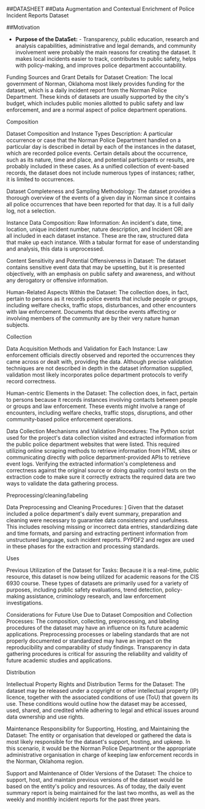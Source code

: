 ##DATASHEET
##Data Augmentation and Contextual Enrichment of Police Incident Reports Dataset

##Motivation

- **Purpose of the DataSet:**
       - Transparency, public education, research and analysis capabilities, administrative and legal demands, and community involvement were probably the main reasons for creating the dataset. It makes local incidents easier to track, contributes to public safety, helps with policy-making, and improves police department accountability.

Funding Sources and Grant Details for Dataset Creation:
The local government of Norman, Oklahoma most likely provides funding for the dataset, which is a daily incident report from the Norman Police Department. These kinds of datasets are usually supported by the city's budget, which includes public monies allotted to public safety and law enforcement, and are a normal aspect of police department operations.

Composition

Dataset Composition and Instance Types Description:
A particular occurrence or case that the Norman Police Department handled on a particular day is described in detail by each of the instances in the dataset, which are recorded police events. Certain details about the occurrence, such as its nature, time and place, and potential participants or results, are probably included in these cases. As a unified collection of event-based records, the dataset does not include numerous types of instances; rather, it is limited to occurrences.

Dataset Completeness and Sampling Methodology:
The dataset provides a thorough overview of the events of a given day in Norman since it contains all police occurrences that have been reported for that day. It is a full daily log, not a selection.

Instance Data Composition: Raw Information:
An incident's date, time, location, unique incident number, nature description, and Incident ORI are all included in each dataset instance. These are the raw, structured data that make up each instance. With a tabular format for ease of understanding and analysis, this data is unprocessed.

Content Sensitivity and Potential Offensiveness in Dataset:
The dataset contains sensitive event data that may be upsetting, but it is presented objectively, with an emphasis on public safety and awareness, and without any derogatory or offensive information.

Human-Related Aspects Within the Dataset:
The collection does, in fact, pertain to persons as it records police events that include people or groups, including welfare checks, traffic stops, disturbances, and other encounters with law enforcement. Documents that describe events affecting or involving members of the community are by their very nature human subjects.

Collection

Data Acquisition Methods and Validation for Each Instance: 
Law enforcement officials directly observed and reported the occurrences they came across or dealt with, providing the data. Although precise validation techniques are not described in depth in the dataset information supplied, validation most likely incorporates police department protocols to verify record correctness.

Human-centric Elements in the Dataset: 
The collection does, in fact, pertain to persons because it records instances involving contacts between people or groups and law enforcement. These events might involve a range of encounters, including welfare checks, traffic stops, disruptions, and other community-based police enforcement operations.

Data Collection Mechanisms and Validation Procedures: 
The Python script used for the project's data collection visited and extracted information from the public police department websites that were listed. This required utilizing online scraping methods to retrieve information from HTML sites or communicating directly with police department-provided APIs to retrieve event logs. Verifying the extracted information's completeness and correctness against the original source or doing quality control tests on the extraction code to make sure it correctly extracts the required data are two ways to validate the data gathering process.



Preprocessing/cleaning/labeling

Data Preprocessing and Cleaning Procedures: ]
Given that the dataset included a police department's daily event summary, preparation and cleaning were necessary to guarantee data consistency and usefulness. This includes resolving missing or incorrect data entries, standardizing date and time formats, and parsing and extracting pertinent information from unstructured language, such incident reports. PYPDF2 and regex are used in these phases for the extraction and processing standards.

Uses

Previous Utilization of the Dataset for Tasks: 
Because it is a real-time, public resource, this dataset is now being utilized for academic reasons for the CIS 6930 course. These types of datasets are primarily used for a variety of purposes, including public safety evaluations, trend detection, policy-making assistance, criminology research, and law enforcement investigations. 

Considerations for Future Use Due to Dataset Composition and Collection Processes:
The composition, collecting, preprocessing, and labeling procedures of the dataset may have an influence on its future academic applications. Preprocessing processes or labeling standards that are not properly documented or standardized may have an impact on the reproducibility and comparability of study findings. Transparency in data gathering procedures is critical for assuring the reliability and validity of future academic studies and applications.

Distribution

Intellectual Property Rights and Distribution Terms for the Dataset:
The dataset may be released under a copyright or other intellectual property (IP) licence, together with the associated conditions of use (ToU) that govern its use. These conditions would outline how the dataset may be accessed, used, shared, and credited while adhering to legal and ethical issues around data ownership and use rights.

Maintenance
Responsibility for Supporting, Hosting, and Maintaining the Dataset: 
The entity or organisation that developed or gathered the data is most likely responsible for the dataset's support, hosting, and upkeep. In this scenario, it would be the Norman Police Department or the appropriate administrative organisation in charge of keeping law enforcement records in the Norman, Oklahoma region.

Support and Maintenance of Older Versions of the Dataset: 
The choice to support, host, and maintain previous versions of the dataset would be based on the entity's policy and resources. As of today, the daily event summary report is being maintained for the last two months, as well as the weekly and monthly incident reports for the past three years.
